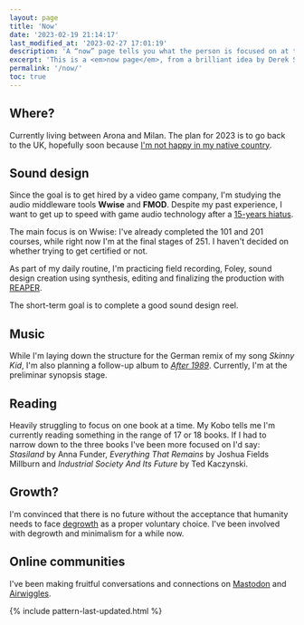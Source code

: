 ```yaml
---
layout: page
title: 'Now'
date: '2023-02-19 21:14:17'
last_modified_at: '2023-02-27 17:01:19'
description: 'A “now” page tells you what the person is focused on at this point in their life.'
excerpt: 'This is a <em>now page</em>, from a brilliant idea by Derek Sivers. It tells what I’m really focused on at this point in my life. If you have your own site, <a href="https://nownownow.com/about">you should make one, too</a>.'
permalink: '/now/'
toc: true
---
```

## Where?

Currently living between Arona and Milan. The plan for 2023 is to go back to the UK, hopefully soon because <a href="{{ site.url }}/blog/making-mistakes/">I'm not happy in my native country</a>.

## Sound design

Since the goal is to get hired by a video game company, I'm studying the audio middleware tools **Wwise** and **FMOD**. Despite my past experience, I want to get up to speed with game audio technology after a [15-years hiatus](/work/game-audio/console-game-ruff-trigger/). 

The main focus is on Wwise: I've already completed the 101 and 201 courses, while right now I'm at the final stages of 251. I haven't decided on whether trying to get certified or not.

As part of my daily routine, I'm practicing field recording, Foley, sound design creation using synthesis, editing and finalizing the production with [REAPER](/blog/tag/reaper/).

The short-term goal is to complete a good sound design reel.

## Music

While I'm laying down the structure for the German remix of my song _Skinny Kid_, I'm also planning a follow-up album to [_After 1989_](/work/music/after-1989/). Currently, I'm at the preliminar synopsis stage.

## Reading

Heavily struggling to focus on one book at a time. My Kobo tells me I'm currently reading something in the range of 17 or 18 books. If I had to narrow down to the three books I've been more focused on I'd say: _Stasiland_ by Anna Funder, _Everything That Remains_ by Joshua Fields Millburn and _Industrial Society And Its Future_ by Ted Kaczynski.

## Growth?

I'm convinced that there is no future without the acceptance that humanity needs to face [degrowth](/blog/degrowth/) as a proper voluntary choice. I've been involved with degrowth and minimalism for a while now.

## Online communities

I've been making fruitful conversations and connections on [Mastodon](https://indieweb.social/@m2m) and [Airwiggles](https://www.airwiggles.com/home).

{% include pattern-last-updated.html %}